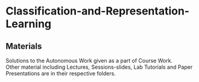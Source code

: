 # Classification-and-Representation-Learning
## Materials 
Solutions to the Autonomous Work given as a part of Course Work.  
Other material including Lectures, Sessions-slides, Lab Tutorials and Paper Presentations are in their respective folders. 
